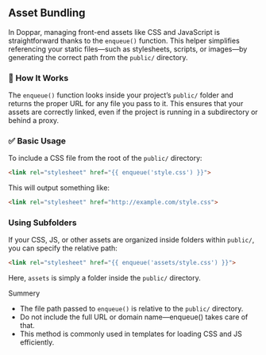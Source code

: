 ## Asset Bundling
In Doppar, managing front-end assets like CSS and JavaScript is straightforward thanks to the `enqueue()` function. This helper simplifies referencing your static files—such as stylesheets, scripts, or images—by generating the correct path from the `public/` directory.

### 🧩 How It Works
The `enqueue()` function looks inside your project’s `public/` folder and returns the proper URL for any file you pass to it. This ensures that your assets are correctly linked, even if the project is running in a subdirectory or behind a proxy.

### ✅ Basic Usage
To include a CSS file from the root of the `public/` directory:
```html
<link rel="stylesheet" href="{{ enqueue('style.css') }}">
```
This will output something like:
```html
<link rel="stylesheet" href="http://example.com/style.css">
```
###  Using Subfolders
If your CSS, JS, or other assets are organized inside folders within `public/`, you can specify the relative path:
```html
<link rel="stylesheet" href="{{ enqueue('assets/style.css') }}">
```
Here, `assets` is simply a folder inside the `public/` directory.

Summery
- The file path passed to `enqueue()` is relative to the `public/` directory.
- Do not include the full URL or domain name—enqueue() takes care of that.
- This method is commonly used in templates for loading CSS and JS efficiently.
